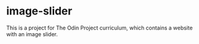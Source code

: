 # image-slider
This is a project for The Odin Project curriculum, which contains a website with an image slider.
